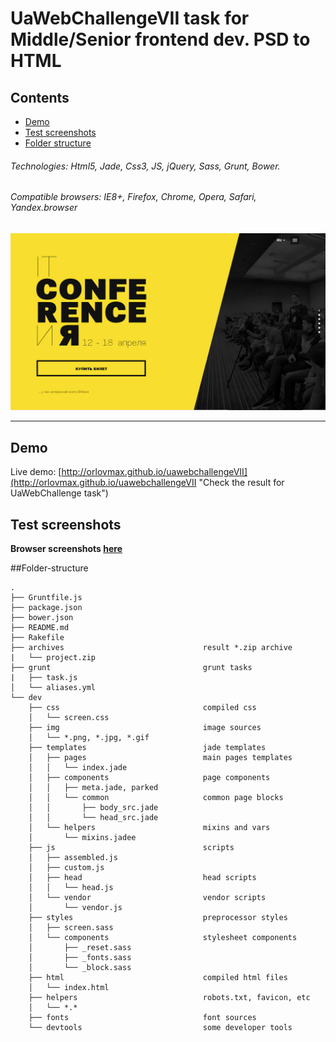 # UaWebChallengeVII task for Middle/Senior frontend dev. PSD to HTML

## Contents
* [Demo](#demo)
* [Test screenshots](#test-screenshots)
* [Folder structure](#folder-sctructure)

###### Technologies: Html5, Jade, Css3, JS, jQuery, Sass, Grunt, Bower.
###### Compatible browsers: IE8+, Firefox, Chrome, Opera, Safari, Yandex.browser
![template](test_screenshots/pic.jpg)

---

## Demo
Live demo: [http://orlovmax.github.io/uawebchallengeVII](http://orlovmax.github.io/uawebchallengeVII "Check the result for UaWebChallenge task")

## Test screenshots
**Browser screenshots [here](https://github.com/orlovmax/uawebchallengeVII/tree/master/test_screenshots/)**

##Folder-structure
```
.
├── Gruntfile.js
├── package.json
├── bower.json
├── README.md
├── Rakefile
├── archives                               result *.zip archive
|   └── project.zip
├── grunt                                  grunt tasks
|   ├── task.js
│   └── aliases.yml 
└── dev
    ├── css                                compiled css
    │   └── screen.css
    ├── img                                image sources
    │   └── *.png, *.jpg, *.gif
    ├── templates                          jade templates
    │   ├── pages                          main pages templates
    │   │   └── index.jade
    │   ├── components                     page components
    │   │   ├── meta.jade, parked
    │   │   └── common                     common page blocks
    │   │       ├── body_src.jade
    │   │       └── head_src.jade
    │   └── helpers                        mixins and vars
    │       └── mixins.jadee
    ├── js                                 scripts
    │   ├── assembled.js
    │   ├── custom.js
    │   ├── head                           head scripts
    │   │   └── head.js
    │   └── vendor                         vendor scripts
    │       └── vendor.js
    ├── styles                             preprocessor styles
    │   ├── screen.sass
    │   └── components                     stylesheet components
    │       ├── _reset.sass
    │       ├── _fonts.sass
    │       └── _block.sass
    ├── html                               compiled html files
    │   └── index.html                     
    ├── helpers                            robots.txt, favicon, etc
    │   └── *.*                            
    ├── fonts                              font sources
    └── devtools                           some developer tools

```  
